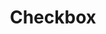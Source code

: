 ---
layout: pattern.njk
tags: 
    - legacy_components_en
key: checkbox-legacy_en
title: Checkbox
parent: legacy_components_en
image: legacy/overview/checkbox.webp
keywords: 
order: 60
---